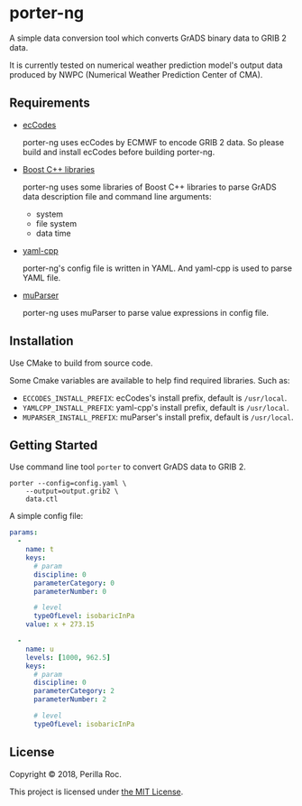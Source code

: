 # porter-ng

A simple data conversion tool which converts GrADS binary data to GRIB 2 data.

It is currently tested on numerical weather prediction model's output data
produced by NWPC (Numerical Weather Prediction Center of CMA).

## Requirements

* [ecCodes](https://software.ecmwf.int/wiki/display/ECC/ecCodes+Home)

    porter-ng uses ecCodes by ECMWF to encode GRIB 2 data. 
    So please build and install ecCodes before building porter-ng.

* [Boost C++ libraries](http://www.boost.org/)

    porter-ng uses some libraries of Boost C++ libraries to parse GrADS data description file 
    and command line arguments:

    - system
    - file system
    - data time

* [yaml-cpp](https://github.com/jbeder/yaml-cpp)

    porter-ng's config file is written in YAML. And yaml-cpp is used to parse YAML file.

* [muParser](https://github.com/beltoforion/muparser)

    porter-ng uses muParser to parse value expressions in config file.

## Installation

Use CMake to build from source code.

Some Cmake variables are available to help find required libraries. Such as:

* `ECCODES_INSTALL_PREFIX`: ecCodes's install prefix, default is `/usr/local`.
* `YAMLCPP_INSTALL_PREFIX`: yaml-cpp's install prefix, default is `/usr/local`.
* `MUPARSER_INSTALL_PREFIX`: muParser's install prefix, default is `/usr/local`.

## Getting Started

Use command line tool `porter` to convert GrADS data to GRIB 2.

```
porter --config=config.yaml \
    --output=output.grib2 \
    data.ctl
```

A simple config file:

```yaml
params:
  -
    name: t
    keys:
      # param
      discipline: 0
      parameterCategory: 0
      parameterNumber: 0

      # level
      typeOfLevel: isobaricInPa
    value: x + 273.15

  -
    name: u
    levels: [1000, 962.5]
    keys:
      # param
      discipline: 0
      parameterCategory: 2
      parameterNumber: 2

      # level
      typeOfLevel: isobaricInPa
```

## License

Copyright &copy; 2018, Perilla Roc.

This project is licensed under [the MIT License](./LICENSE).

